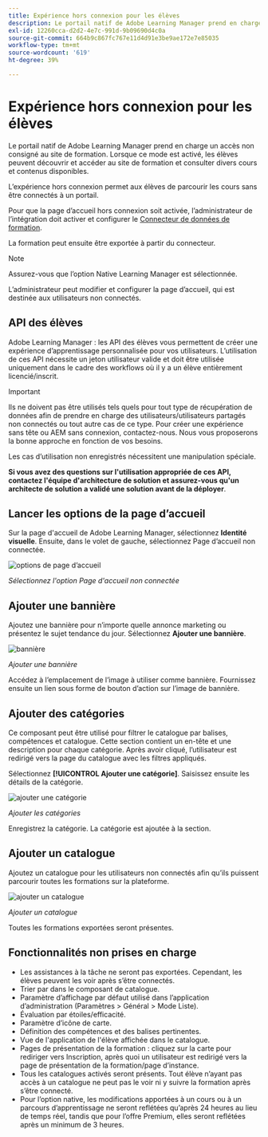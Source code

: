 ```yaml
---
title: Expérience hors connexion pour les élèves
description: Le portail natif de Adobe Learning Manager prend en charge un accès non consigné au site de formation. Lorsque ce mode est activé, les élèves peuvent découvrir et accéder au site de formation et consulter divers cours et contenus disponibles. L’expérience hors connexion permet aux élèves de parcourir les cours sans être connectés à un portail.
exl-id: 12260cca-d2d2-4e7c-991d-9b09690d4c0a
source-git-commit: 664b9c867fc767e11d4d91e3be9ae172e7e85035
workflow-type: tm+mt
source-wordcount: '619'
ht-degree: 39%

---
```


# Expérience hors connexion pour les élèves

Le portail natif de Adobe Learning Manager prend en charge un accès non consigné au site de formation. Lorsque ce mode est activé, les élèves peuvent découvrir et accéder au site de formation et consulter divers cours et contenus disponibles.

L’expérience hors connexion permet aux élèves de parcourir les cours sans être connectés à un portail.

Pour que la page d’accueil hors connexion soit activée, l’administrateur de l’intégration doit activer et configurer le [Connecteur de données de formation](/help/migrated/integration-admin/feature-summary/connectors.md#training-data-access).

La formation peut ensuite être exportée à partir du connecteur.

>[!NOTE]
>
>Assurez-vous que l’option Native Learning Manager est sélectionnée.

L’administrateur peut modifier et configurer la page d’accueil, qui est destinée aux utilisateurs non connectés.

## API des élèves

Adobe Learning Manager : les API des élèves vous permettent de créer une expérience d’apprentissage personnalisée pour vos utilisateurs. L’utilisation de ces API nécessite un jeton utilisateur valide et doit être utilisée uniquement dans le cadre des workflows où il y a un élève entièrement licencié/inscrit.

>[!IMPORTANT]
>
>Ils ne doivent pas être utilisés tels quels pour tout type de récupération de données afin de prendre en charge des utilisateurs/utilisateurs partagés non connectés ou tout autre cas de ce type. Pour créer une expérience sans tête ou AEM sans connexion, contactez-nous. Nous vous proposerons la bonne approche en fonction de vos besoins.

Les cas d’utilisation non enregistrés nécessitent une manipulation spéciale.

**Si vous avez des questions sur l&#39;utilisation appropriée de ces API, contactez l&#39;équipe d&#39;architecture de solution et assurez-vous qu&#39;un architecte de solution a validé une solution avant de la déployer**.

## Lancer les options de la page d’accueil

Sur la page d&#39;accueil de Adobe Learning Manager, sélectionnez **Identité visuelle**. Ensuite, dans le volet de gauche, sélectionnez Page d’accueil non connectée.

![options de page d’accueil](assets/non-logged-in-homepage.png)

*Sélectionnez l&#39;option Page d&#39;accueil non connectée*

## Ajouter une bannière

Ajoutez une bannière pour n’importe quelle annonce marketing ou présentez le sujet tendance du jour. Sélectionnez **Ajouter une bannière**.

![bannière](assets/add-banner-image.png)

*Ajouter une bannière*

Accédez à l’emplacement de l’image à utiliser comme bannière. Fournissez ensuite un lien sous forme de bouton d’action sur l’image de bannière.

## Ajouter des catégories

Ce composant peut être utilisé pour filtrer le catalogue par balises, compétences et catalogue. Cette section contient un en-tête et une description pour chaque catégorie. Après avoir cliqué, l’utilisateur est redirigé vers la page du catalogue avec les filtres appliqués.

Sélectionnez **[!UICONTROL Ajouter une catégorie]**. Saisissez ensuite les détails de la catégorie.

![ajouter une catégorie](assets/add-category.png)

*Ajouter les catégories*

Enregistrez la catégorie. La catégorie est ajoutée à la section.

## Ajouter un catalogue

Ajoutez un catalogue pour les utilisateurs non connectés afin qu’ils puissent parcourir toutes les formations sur la plateforme.

![ajouter un catalogue](assets/add-catalog.png)

*Ajouter un catalogue*

Toutes les formations exportées seront présentes.

## Fonctionnalités non prises en charge

* Les assistances à la tâche ne seront pas exportées. Cependant, les élèves peuvent les voir après s’être connectés.
* Trier par dans le composant de catalogue.
* Paramètre d’affichage par défaut utilisé dans l’application d’administration (Paramètres > Général > Mode Liste).
* Évaluation par étoiles/efficacité.
* Paramètre d’icône de carte.
* Définition des compétences et des balises pertinentes.
* Vue de l&#39;application de l&#39;élève affichée dans le catalogue.
* Pages de présentation de la formation : cliquez sur la carte pour rediriger vers Inscription, après quoi un utilisateur est redirigé vers la page de présentation de la formation/page d’instance.
* Tous les catalogues activés seront présents. Tout élève n’ayant pas accès à un catalogue ne peut pas le voir ni y suivre la formation après s’être connecté.
* Pour l’option native, les modifications apportées à un cours ou à un parcours d’apprentissage ne seront reflétées qu’après 24 heures au lieu de temps réel, tandis que pour l’offre Premium, elles seront reflétées après un minimum de 3 heures.

